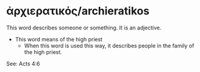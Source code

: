 # ἀρχιερατικός/archieratikos
This word describes someone or something. It is an adjective.

* This word means of the high priest
    * When this word is used this way, it describes people in the family of the high priest.

See: Acts 4:6
